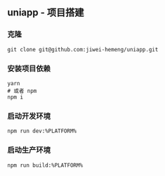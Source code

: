 ## uniapp - 项目搭建

### 克隆

```shell
git clone git@github.com:jiwei-hemeng/uniapp.git
```

### 安装项目依赖

```shell
yarn
# 或者 npm
npm i
```

### 启动开发环境

```shell
npm run dev:%PLATFORM%
```

### 启动生产环境

```shell
npm run build:%PLATFORM%
```